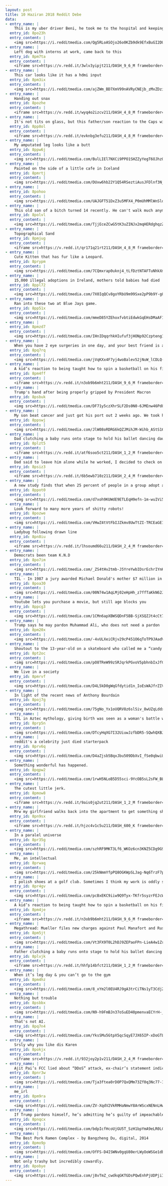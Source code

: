 ```yaml
---
layout: post
title: 10 Haziran 2018 Reddit Debe
data:
- entry_name: |
    This is my uber driver Beni, he took me to the hospital and keeping me company since most of my family lives out of the state.
  entry_id: 8po23h
  entry_content: |
    <img src=https://i.redditmedia.com/Qg5RLoASOjo26o0KZb9dk9EfxBuGI2DUcwkZqicjZSQ.jpg?s=5d5b814ccd37a4040049f3895382b817 frameborder=0>
- entry_name: |
    Left dog with interns at work, came back to this
  entry_id: 8pm7ta
  entry_content: |
    <iframe src=https://v.redd.it/3wlv3yipjt211/DASH_9_6_M frameborder=0></iframe>
- entry_name: |
    This car looks like it has a hdmi input
  entry_id: 8pm3ix
  entry_content: |
    <img src=https://i.redditmedia.com/ajZWm_BD7XmV99nAVRyCNEjb_zMxZDzipBc3weWpk0w.jpg?s=8c66ed6724c6cb37482bf3af069ca24d frameborder=0>
- entry_name: |
    Handing out snax
  entry_id: 8pozhe
  entry_content: |
    <iframe src=https://v.redd.it/wyq4o2izcv211/DASH_4_8_M frameborder=0></iframe>
- entry_name: |
    It's not tits on glass, but this father/son reaction to the Caps winning the Stanley Cup is incredible.
  entry_id: 8pp8ol
  entry_content: |
    <iframe src=https://v.redd.it/evknbg3efu211/DASH_4_8_M frameborder=0></iframe>
- entry_name: |
    My amputated leg looks like a butt
  entry_id: 8ppw6j
  entry_content: |
    <img src=https://i.redditmedia.com/BulLIEl7NXCi9PPO1SHZZyYegT6OJhzOcrcz_tBlmsc.jpg?s=bbcf6065ed6cf717f07b78ece07074fa frameborder=0>
- entry_name: |
    Painted on the side of a little cafe in Iceland
  entry_id: 8pmrtj
  entry_content: |
    <img src=https://i.redditmedia.com/DUxw6hb22Y1Q54RSeztiAusJFDlnf3N_dpYpkvd98U8.jpg?s=241f8210a07ec3f2044fba9d710b45c3 frameborder=0>
- entry_name: |
  entry_id: 8pohoo
  entry_content: |
    <img src=https://i.redditmedia.com/UAJGFT51DxZ3u5MFX4_P0mUhMMlWnSlqedhp-KYyFgE.jpg?s=defb82b97be19bd3fca728dd2a455d37 frameborder=0>
- entry_name: |
    This old son of a bitch turned 14 recently. He can't walk much anymore, but he's still majestic as fuck.
  entry_id: 8polvl
  entry_content: |
    <img src=https://i.redditmedia.com/TjjEceZCwG5tK3uZINJx2mqHERdghqzZvvgauyaP0dU.jpg?s=d914571992f0861ce9cf6286aa84e180 frameborder=0>
- entry_name: |
    Topographical Sand
  entry_id: 8pmjug
  entry_content: |
    <iframe src=https://v.redd.it/qr171q21rt211/DASH_4_8_M frameborder=0></iframe>
- entry_name: |
    Cute Kitten that has fur like a Leopard.
  entry_id: 8prypm
  entry_content: |
    <img src=https://i.redditmedia.com/7CQmxrap0uknj4_tLfDztNTAFTuNhkXms78q8Jxjh6U.jpg?s=46b7ff569f9da8cc56fc92bd1c069a80 frameborder=0>
- entry_name: |
    15,000 illegal adoptions in Ireland, mothers told babies had died
  entry_id: 8ppl72
  entry_content: |
    <img src=https://i.redditmedia.com/7X0IqQCv8goYRbU9m99Sxe2pP9b9Y-g8UyLNAUJd8Zo.jpg?s=edf373291205bb6cb433e3249e291c83 frameborder=0>
- entry_name: |
    Ran into these two at Blue Jays game.
  entry_id: 8pp51x
  entry_content: |
    <img src=https://i.redditmedia.com/mmeD85YZEhoxfvbtiEdwkGqEHsDMaAF1LxsH-_2LuGk.jpg?s=1aad8c27982a9d3fe595f3da97d548b6 frameborder=0>
- entry_name: |
  entry_id: 8pmzd7
  entry_content: |
    <img src=https://i.redditmedia.com/IHnIDqqrhkHIufuf3jHONp92Czpteng1h80kU1ZTkqQ.png?s=a9394bba5afd52f32a1239a3bd44b9be frameborder=0>
- entry_name: |
    When you have 2 eye surgeries in one day, and your best friend is a bird, you have to take a pirate photo, right?!
  entry_id: 8pq7rq
  entry_content: |
    <img src=https://i.redditmedia.com/jVqKXx4F7yj4woBalev52jNuW_lCDLQ-c7AOyk-wPcU.jpg?s=8c92f24f60a49d03de4d912ff3194422 frameborder=0>
- entry_name: |
    A kid’s reaction to being taught how to spin a basketball on his finger by a Globetrotter.
  entry_id: 8pm4ff
  entry_content: |
    <iframe src=https://v.redd.it/n3ob9b6mht211/DASH_9_6_M frameborder=0></iframe>
- entry_name: |
    Trump's hand after being properly gripped by President Macron
  entry_id: 8psbuk
  entry_content: |
    <img src=https://i.redditmedia.com/DF71y5czXhrSLF2Ds0N0-6JMEnw46Pd8NdaTwVjRRQ4.jpg?s=75ba52dfbc99617bd073399c25e35534 frameborder=0>
- entry_name: |
    My son beat cancer and just got his port out 2 weeks ago. We took him to the Denver Botanical Gardens to celebrate
  entry_id: 8ppswj
  entry_content: |
    <img src=https://i.redditmedia.com/JlW08oRDRG6kQZJMihJM-Wihb_AStS16HK063nq0sKk.jpg?s=90d3f19377aa7f0d8009961cfd9db802 frameborder=0>
- entry_name: |
    Dad clutching a baby runs onto stage to hold his ballet dancing daughter's hand after she suffers stage fright... and becomes the star of the show
  entry_id: 8plzt5
  entry_content: |
    <iframe src=https://v.redd.it/atf6soo5ct211/DASH_1_2_M frameborder=0></iframe>
- entry_name: |
    Dad said to leave him alone while he worked, I decided to check on him
  entry_id: 8psiz3
  entry_content: |
    <iframe src=https://v.redd.it/6b5ewb710z211/DASH_2_4_M frameborder=0></iframe>
- entry_name: |
    A new study finds that when 25 percent of people in a group adopt a new social norm, it creates a tipping point where the entire group follows suit. This shows the direct causal effect of the size of a committed minority on its capacity to create social change
  entry_id: 8ppot0
  entry_content: |
    <img src=https://i.redditmedia.com/d7xoh9KUWdE9ETLEqH9efn-1m-wuIVi5BwO20CggH2g.jpg?s=28e68af67c1f5430728fbf95aeb5c52e frameborder=0>
- entry_name: |
    Look forward to many more years of shitty robots!
  entry_id: 8pozwe
  entry_content: |
    <img src=https://i.redditmedia.com/VHwZ4tVtFbIJZkmv8UwTtZI-TRCEaGE1JjH73QAQabQ.png?s=d10f458f6a188846248b6f8622257009 frameborder=0>
- entry_name: |
    Ladybug following drawn line
  entry_id: 8pn8iu
  entry_content: |
    <iframe src=https://v.redd.it/lhsoumd66u211/DASH_2_4_M frameborder=0></iframe>
- entry_name: |
    Democrats been team K.N.D
  entry_id: 8po7im
  entry_content: |
    <img src=https://i.redditmedia.com/_ZS4tHv2tmb-J5YreYwbIDsrEchrIYnKBL6n-SUt0gQ.jpg?s=f2b719a95152f41291d411880cabfc06 frameborder=0>
- entry_name: |
    TIL - In 1987 a jury awarded Michael Donald's mother $7 million in damages against the United Klans of America after 4 members lynched her son in '81 & this settlement bankrupted the organization.
  entry_id: 8poa30
  entry_content: |
    <img src=https://i.redditmedia.com/00N74w1AqLMj02eHpHh_z7ffTaKkN62JLBJP5AZqfZ4.jpg?s=b8b990a2884ff7d89c3f3ac6598ed446 frameborder=0>
- entry_name: |
    Youtube lets you purchase a movie, but still age blocks you
  entry_id: 8ppcg3
  entry_content: |
    <img src=https://i.redditmedia.com/1CMn6apXBWSQDnF5BB-SjXSQZJt4cCt7HR1FEXpZCME.jpg?s=c36a5b37588856100cdb0c9d75b55a20 frameborder=0>
- entry_name: |
    Trump says he may pardon Muhammad Ali, who does not need a pardon
  entry_id: 8pm20x
  entry_content: |
    <img src=https://i.redditmedia.com/-4vULXeiCRjv29cP451O6qToTP9JAadVH0isVZ6ylSw.jpg?s=8dc80c2ede021448b3c9a221b4c77d20 frameborder=0>
- entry_name: |
    Shoutout to the 13-year-old on a skateboard who called me a “candy corn bitch”
  entry_id: 8pt2oc
  entry_content: |
    <img src=https://i.redditmedia.com/pO8TReW99zSRJqrkPGvoV5pbhnbIxJfC1Bs0fwTE-xk.jpg?s=3193173596b5d37943166d396b125daf frameborder=0>
- entry_name: |
    We live in a society
  entry_id: 8pmrvf
  entry_content: |
    <img src=https://i.redditmedia.com/D4L5kD0gWqGfdytid1n_IoEsWAJfrZIV3LC461evIpc.jpg?s=bc9d68d00322a503cd8a10ecffd4dd74 frameborder=0>
- entry_name: |
    In light of the recent news of Anthony Bourdain
  entry_id: 8poj7g
  entry_content: |
    <img src=https://i.redditmedia.com/75gNo_Yx1oUQRV8z6slSiv_8wUZqLddxzzJ7c1SB2-U.jpg?s=7aee4fa5895264307c12f36af19cf290 frameborder=0>
- entry_name: |
    TIL in Aztec mythology, giving birth was seen as a woman's battle with the gods to win her child's life. Mothers who succeeded were celebrated, while women who died in childbirth were thought to become vampiric monsters called Cihuateteo, which stole other women's children.
  entry_id: 8prp5n
  entry_content: |
    <img src=https://i.redditmedia.com/DTcyHqXG7I32UiuwJzfbDR5-SQwhQXBJIUpB-5YOda8.jpg?s=0cfa15a985107d6c35ae9f03853818b0 frameborder=0>
- entry_name: |
    reddit's a celebrity just died starterpack
  entry_id: 8prv6q
  entry_content: |
    <img src=https://i.redditmedia.com/D4aZjsb5BqxJbu509DbXvI_fSe0qbwiU_IbEWGG_eu8.png?s=8de61a1678fba1c472368bb54e6bdf45 frameborder=0>
- entry_name: |
    Something wonderful has happened.
  entry_id: 8pqpw2
  entry_content: |
    <img src=https://i.redditmedia.com/1rwH5NLoB5D55sci-9YcOB5sL2sFW_BL9QDHqR7Kip4.jpg?s=cb624043fce4fd0a7ced93b382054734 frameborder=0>
- entry_name: |
    The cutest little jerk.
  entry_id: 8pmow8
  entry_content: |
    <iframe src=https://v.redd.it/9ais0jq2ut211/DASH_1_2_M frameborder=0></iframe>
- entry_name: |
    Mrw my girlfriend walks back into the apartment to get something she forgot and asks why i have moved from the couch to sit in front of the computer staring at a blank desktop
  entry_id: 8pn9sx
  entry_content: |
    <iframe src=https://v.redd.it/hjzc4v1c5u211/DASH_600_K frameborder=0></iframe>
- entry_name: |
    In a paralel universe
  entry_id: 8pr35g
  entry_content: |
    <img src=https://i.redditmedia.com/szhRF9MKT3Lf6_WKOz6cn3KNZ5CDg9G9ZxeLdG9omqE.jpg?s=bbc452563b5c1e56aa89860fa129f92a frameborder=0>
- entry_name: |
    Me, an intellectual
  entry_id: 8prwaq
  entry_content: |
    <img src=https://i.redditmedia.com/25kNmmYfpPQ8OGKWpSLJag-Nq6TrzF7pNGBX79v96C8.png?s=acdcfa9e16f4bddf927d81f2702a1528 frameborder=0>
- entry_name: |
    I polish shoes at a golf club. Sometimes I think my work is oddly satisfying
  entry_id: 8pr4gv
  entry_content: |
    <img src=https://i.redditmedia.com/pcBxEKC9iiw9Q9Tyx-TKfr5syzrFEJcW1al7vNOwOR4.jpg?s=80d5631e25bdbd2465b928b7ea322d6c frameborder=0>
- entry_name: |
    A kid’s reaction to being taught how to spin a basketball on his finger by a Globetrotter.
  entry_id: 8pm4je
  entry_content: |
    <iframe src=https://v.redd.it/n3ob9b6mht211/DASH_9_6_M frameborder=0></iframe>
- entry_name: |
    Megathread: Mueller files new charges against Paul Manafort and Russian associate Konstantin Kilimnik
  entry_id: 8pm5jt
  entry_content: |
    <img src=https://i.redditmedia.com/Vt3FX9T0L2hDJ9ZEPaoFPn-LieA4w1Zr7tPomhGHwc8.jpg?s=2eaabe63d9cf046b5340df6b04c39dba frameborder=0>
- entry_name: |
    Father clutching a baby runs onto stage to hold his ballet dancing daughter's hand after she suffers stage fright... and becomes the star of the show
  entry_id: 8plvjk
  entry_content: |
    <iframe src=https://v.redd.it/hhfp14bfct211/DASH_1_2_M frameborder=0></iframe>
- entry_name: |
    When it’s leg day & you can’t go to the gym
  entry_id: 8pm4hz
  entry_content: |
    <img src=https://i.redditmedia.com/8_xYm2l0EU4RJ9gA3trCiTNs1yT3Cdj2To6uhq85g_Y.jpg?s=69a51991d7c3b31f8cb868d304986fd8 frameborder=0>
- entry_name: |
    Nothing but trouble
  entry_id: 8psbbx
  entry_content: |
    <img src=https://i.redditmedia.com/N9-h9FmBJn37oSuED40pmenvaECYrH-_r6otkO6V2DQ.jpg?s=162722120885d454630c2accfee19f68 frameborder=0>
- entry_name: |
    That's not AI.
  entry_id: 8pq7n4
  entry_content: |
    <img src=https://i.redditmedia.com/YksSMu5GtpX5qcSqyE7JX65IP-xDoGTLJu_NXEzgr-E.png?s=332d8d44aec1f71ba88b9b83e8826fe9 frameborder=0>
- entry_name: |
    Srsly why you like dis Karen
  entry_id: 8pokjx
  entry_content: |
    <iframe src=https://v.redd.it/932joy2p1v211/DASH_2_4_M frameborder=0></iframe>
- entry_name: |
    Ajit Pai’s FCC lied about “DDoS” attack, ex-chair’s statement indicates - Wheeler: There was no coverup of 2014 DDoS attack, because there was no DDoS.
  entry_id: 8pnr3w
  entry_content: |
    <img src=https://i.redditmedia.com/Tja3ftea0rDOP7QxQMm73Zf0q3Nc77-1L4g7hXo_0po.jpg?s=5387826ed887274867c11cafae256454 frameborder=0>
- entry_name: |
    me_irl
  entry_id: 8pm9ra
  entry_content: |
    <img src=https://i.redditmedia.com/ZV-XqdV2VkRMHaNmwY8ArWScxNENnLHwwF3k_Ld0xJo.jpg?s=1ac97ab97012185e210b8b0d653ded92 frameborder=0>
- entry_name: |
    If Trump pardons himself, he’s admitting he’s guilty of impeachable crimes
  entry_id: 8pnqcx
  entry_content: |
    <img src=https://i.redditmedia.com/bdpIcfHcoUjGU5T_SzH1bpYmA9eLR0LCHDRPTHj7-Tg.jpg?s=302c6e8b91e2cf97d0ccbc07048d8a55 frameborder=0>
- entry_name: |
    The Best Pork Ramen Complex - by Bangzheng Du, digital, 2014
  entry_id: 8pmo9p
  entry_content: |
    <img src=https://i.redditmedia.com/OfFS-D4ISWNv0gqU80erLWyOoWSGe1dbZWUzAWtjDHU.jpg?s=3b87d1866009c34aed81a78225affaaf frameborder=0>
- entry_name: |
    Not only trashy but incredibly cowardly.
  entry_id: 8pobye
  entry_content: |
    <img src=https://i.redditmedia.com/j8vTmZ_cwdkqGKTGDsPQwEnhPjUDPjiIwWyAM9qujHs.jpg?s=d6d0819e615e3b21784d69142256c73a frameborder=0>
---
```


